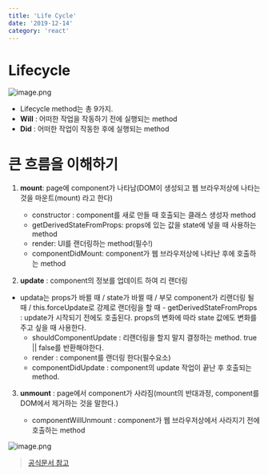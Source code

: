 ```yaml
---
title: 'Life Cycle'
date: '2019-12-14'
category: 'react'
---
```


# Lifecycle

![image.png](https://images.velog.io/post-images/jotang/d220eec0-3997-11ea-88d5-a5a384879d74/image.png)

- Lifecycle method는 총 9가지.
- **Will** : 어떠한 작업을 작동하기 전에 실행되는 method
- **Did** : 어떠한 작업이 작동한 후에 실행되는 method

# 큰 흐름을 이해하기

1. **mount**: page에 component가 나타남(DOM이 생성되고 웹 브라우저상에 나타는 것을 마운트(mount) 라고 한다)

   - constructor : component를 새로 만들 때 호출되는 클래스 생성자 method
   - getDerivedStateFromProps: props에 있는 값을 state에 넣을 때 사용하는 method
   - render: UI를 랜더링하는 method(필수!)
   - componentDidMount: component가 웹 브라우저상에 나타난 후에 호출하는 method

2. **update** : component의 정보를 업데이트 하여 리 랜더링

- updata는 props가 바뀔 때 / state가 바뀔 때 / 부모 component가 리랜더링 될 때 / this.forceUpdate로 강제로 랜더링을 할 때 - getDerivedStateFromProps : update가 시작되기 전에도 호출된다. props의 변화에 따라 state 값에도 변화를 주고 싶을 때 사용한다.
  - shouldComponentUpdate : 리랜더링을 할지 말지 결정하는 method. true || false를 반환해야한다.
  - render : component를 랜더링 한다(필수요소)
  - componentDidUpdate : component의 update 작업이 끝난 후 호출되는 method.

3. **unmount** : page에서 component가 사라짐(mount의 반대과정, component를 DOM에서 제거하는 것을 말한다.)

   - componentWillUnmount : component가 웹 브라우저상에서 사라지기 전에 호출하는 method

![image.png](https://images.velog.io/post-images/jotang/e92e0bf0-3999-11ea-a3ea-c3f18171ceb1/image.png)

> [공식문서 참고](http://projects.wojtekmaj.pl/react-lifecycle-methods-diagram/)
